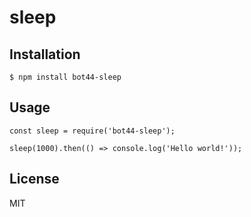# sleep

## Installation

```
$ npm install bot44-sleep
```

## Usage

```
const sleep = require('bot44-sleep');

sleep(1000).then(() => console.log('Hello world!'));
```

## License

MIT